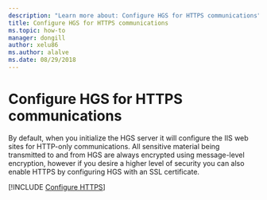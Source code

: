 ```yaml
---
description: "Learn more about: Configure HGS for HTTPS communications"
title: Configure HGS for HTTPS communications
ms.topic: how-to
manager: dongill
author: xelu86
ms.author: alalve
ms.date: 08/29/2018
---
```


# Configure HGS for HTTPS communications

By default, when you initialize the HGS server it will configure the IIS web sites for HTTP-only communications.
All sensitive material being transmitted to and from HGS are always encrypted using message-level encryption, however if you desire a higher level of security you can also enable HTTPS by configuring HGS with an SSL certificate.

[!INCLUDE [Configure HTTPS](../../../includes/configure-hgs-for-https.md)]


